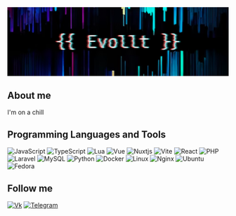<img src="./img/evollt.png"/>

## About me

I'm on a chill

## Programming Languages and Tools

![JavaScript](https://img.shields.io/badge/JavaScript-090909?style=for-the-badge&logo=javascript)
![TypeScript](https://img.shields.io/badge/typescript-090909.svg?style=for-the-badge&logo=typescript)
![Lua](https://img.shields.io/badge/lua-090909.svg?style=for-the-badge&logo=lua)
![Vue](https://img.shields.io/badge/Vue-090909?style=for-the-badge&logo=vuedotjs)
![Nuxtjs](https://img.shields.io/badge/Nuxt-090909?style=for-the-badge&logo=nuxtdotjs)
![Vite](https://img.shields.io/badge/vite-090909.svg?style=for-the-badge&logo=vite)
![React](https://img.shields.io/badge/React-090909?style=for-the-badge&logo=react)
![PHP](https://img.shields.io/badge/php-090909?style=for-the-badge&logo=php)
![Laravel](https://img.shields.io/badge/Laravel-090909?style=for-the-badge&logo=laravel)
![MySQL](https://img.shields.io/badge/MySQL-090909?style=for-the-badge&logo=mysql)
![Python](https://img.shields.io/badge/Python-090909?style=for-the-badge&logo=python)
![Docker](https://img.shields.io/badge/Docker-090909?style=for-the-badge&logo=docker)
![Linux](https://img.shields.io/badge/Linux-090909?style=for-the-badge&logo=linux)
![Nginx](https://img.shields.io/badge/nginx-090909.svg?style=for-the-badge&logo=nginx&logoColor=%23009639)
![Ubuntu](https://img.shields.io/badge/Ubuntu-090909?style=for-the-badge&logo=ubuntu)
![Fedora](https://img.shields.io/badge/Fedora-090909?style=for-the-badge&logo=fedora)

## Follow me

[![Vk](https://img.shields.io/badge/Vkontakte-090909?style=for-the-badge&logo=Vk&logoColor=4F7D83)](https://vk.com/evollt)
[![Telegram](https://img.shields.io/badge/Telegram-090909?style=for-the-badge&logo=telegram&logoColor=4F7D83)](https://t.me/evollt)
